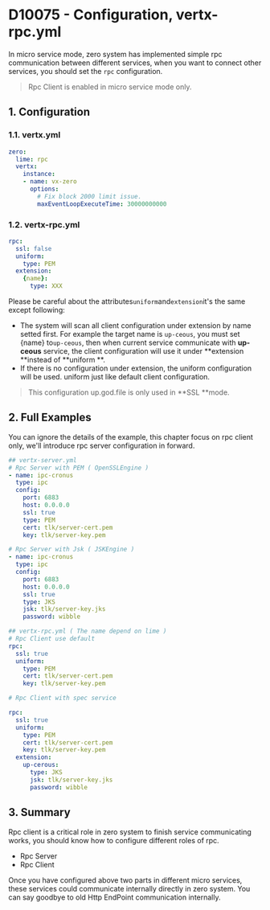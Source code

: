 # D10075 - Configuration, vertx-rpc.yml

In micro service mode, zero system has implemented simple rpc communication between different services, when you want to connect other services, you should set the `rpc` configuration.

> Rpc Client is enabled in micro service mode only.

## 1. Configuration

### 1.1. vertx.yml

```yaml
zero:
  lime: rpc
  vertx:
    instance:
    - name: vx-zero
      options:
        # Fix block 2000 limit issue.
        maxEventLoopExecuteTime: 30000000000
```

### 1.2. vertx-rpc.yml

```yaml
rpc:
  ssl: false
  uniform:
    type: PEM
  extension:
    {name}:
      type: XXX
```

Please be careful about the attributes`uniform`and`extension`it's the same except following:

* The system will scan all client configuration under extension by name setted first. For example the target name is
  `up-ceous`, you must set {name} to`up-ceous`, then when current service communicate with **up-ceous** service, the client configuration will use it under **extension **instead of **uniform **.
* If there is no configuration under extension, the uniform configuration will be used. uniform just like default client configuration.

> This configuration up.god.file is only used in **SSL **mode.

## 2. Full Examples

You can ignore the details of the example, this chapter focus on rpc client only, we'll introduce rpc server configuration in forward.

```yaml
## vertx-server.yml
# Rpc Server with PEM ( OpenSSLEngine )
- name: ipc-cronus
  type: ipc
  config:
    port: 6883
    host: 0.0.0.0
    ssl: true
    type: PEM
    cert: tlk/server-cert.pem
    key: tlk/server-key.pem

# Rpc Server with Jsk ( JSKEngine )
- name: ipc-cronus
  type: ipc
  config:
    port: 6883
    host: 0.0.0.0
    ssl: true
    type: JKS
    jsk: tlk/server-key.jks
    password: wibble

## vertx-rpc.yml ( The name depend on lime )
# Rpc Client use default
rpc:
  ssl: true
  uniform:
    type: PEM
    cert: tlk/server-cert.pem
    key: tlk/server-key.pem

# Rpc Client with spec service

rpc:
  ssl: true
  uniform:
    type: PEM
    cert: tlk/server-cert.pem
    key: tlk/server-key.pem
  extension:
    up-cerous:
      type: JKS
      jsk: tlk/server-key.jks
      password: wibble
```

## 3. Summary

Rpc client is a critical role in zero system to finish service communicating works, you should know how to configure different roles of rpc.

* Rpc Server
* Rpc Client

Once you have configured above two parts in different micro services, these services could communicate internally directly in zero system. You can say goodbye to old Http EndPoint communication internally.

